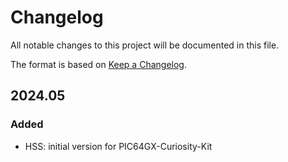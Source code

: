 # Changelog

All notable changes to this project will be documented in this file.

The format is based on [Keep a Changelog](https://keepachangelog.com/en/1.0.0/).

## 2024.05

### Added
 * HSS: initial version for PIC64GX-Curiosity-Kit
